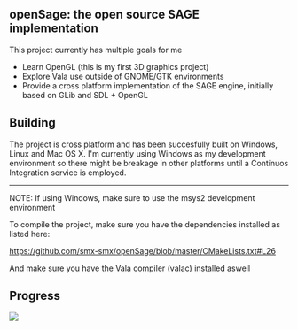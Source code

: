 ## openSage: the open source SAGE implementation
This project currently has multiple goals for me
 - Learn OpenGL (this is my first 3D graphics project)
 - Explore Vala use outside of GNOME/GTK environments
 - Provide a cross platform implementation of the SAGE engine, initially based on GLib and SDL + OpenGL
 
## Building
The project is cross platform and has been succesfully built on Windows, Linux and Mac OS X.
I'm currently using Windows as my development environment so there might be breakage in other platforms until a Continuos Integration service is employed.

----------------
NOTE: If using Windows, make sure to use the msys2 development environment

To compile the project, make sure you have the dependencies installed as listed here:

https://github.com/smx-smx/openSage/blob/master/CMakeLists.txt#L26

And make sure you have the Vala compiler (valac) installed aswell


## Progress
![](https://raw.githubusercontent.com/smx-smx/openSage/master/img/model.png)
